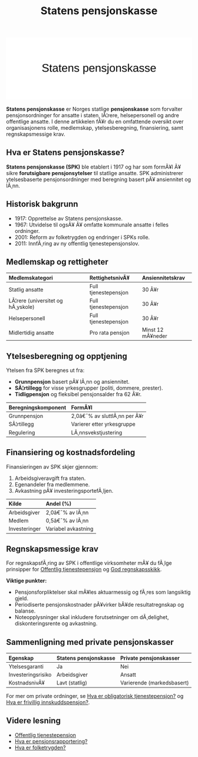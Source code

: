 ﻿---
title: "Statens pensjonskasse"
meta_title: "Statens pensjonskasse"
meta_description: '![Statens pensjonskasse](statens-pensjonskasse-image.svg)'
slug: statens-pensjonskasse
type: blog
layout: pages/single
---

![Statens pensjonskasse](statens-pensjonskasse-image.svg)

**Statens pensjonskasse** er Norges statlige **pensjonskasse** som forvalter pensjonsordninger for ansatte i staten, lÃ¦rere, helsepersonell og andre offentlige ansatte. I denne artikkelen fÃ¥r du en omfattende oversikt over organisasjonens rolle, medlemskap, ytelsesberegning, finansiering, samt regnskapsmessige krav.

## Hva er Statens pensjonskasse?

**Statens pensjonskasse (SPK)** ble etablert i 1917 og har som formÃ¥l Ã¥ sikre **forutsigbare pensjonsytelser** til statlige ansatte. SPK administrerer ytelsesbaserte pensjonsordninger med beregning basert pÃ¥ ansiennitet og lÃ¸nn.

## Historisk bakgrunn

* 1917: Opprettelse av Statens pensjonskasse.
* 1967: Utvidelse til ogsÃ¥ Ã¥ omfatte kommunale ansatte i felles ordninger.
* 2001: Reform av folketrygden og endringer i SPKs rolle.
* 2011: InnfÃ¸ring av ny offentlig tjenestepensjonslov.

## Medlemskap og rettigheter

| Medlemskategori                     | RettighetsnivÃ¥           | Ansiennitetskrav   |
|:------------------------------------|:-------------------------|:-------------------|
| Statlig ansatte                     | Full tjenestepensjon     | 30 Ã¥r              |
| LÃ¦rere (universitet og hÃ¸yskole)    | Full tjenestepensjon     | 30 Ã¥r              |
| Helsepersonell                      | Full tjenestepensjon     | 30 Ã¥r              |
| Midlertidig ansatte                 | Pro rata pensjon         | Minst 12 mÃ¥neder   |

## Ytelsesberegning og opptjening

Ytelsen fra SPK beregnes ut fra:

* **Grunnpensjon** basert pÃ¥ lÃ¸nn og ansiennitet.
* **SÃ¦rtillegg** for visse yrkesgrupper (politi, dommere, prester).
* **Tidligpensjon** og fleksibel pensjonsalder fra 62 Ã¥r.

| Beregningskomponent       | FormÃ¥l                    |
|:--------------------------|:--------------------------|
| Grunnpensjon              | 2,0â€¯% av sluttlÃ¸nn per Ã¥r  |
| SÃ¦rtillegg                | Varierer etter yrkesgruppe |
| Regulering                | LÃ¸nnsvekstjustering       |

## Finansiering og kostnadsfordeling

Finansieringen av SPK skjer gjennom:

1. Arbeidsgiveravgift fra staten.
2. Egenandeler fra medlemmene.
3. Avkastning pÃ¥ investeringsportefÃ¸ljen.

| Kilde           | Andel (%)              |
|:----------------|:-----------------------|
| Arbeidsgiver    | 2,0â€¯% av lÃ¸nn          |
| Medlem          | 0,5â€¯% av lÃ¸nn          |
| Investeringer   | Variabel avkastning    |

## Regnskapsmessige krav

For regnskapsfÃ¸ring av SPK i offentlige virksomheter mÃ¥ du fÃ¸lge prinsipper for [Offentlig tjenestepensjon](/blogs/regnskap/offentlig-tjenestepensjon "Offentlig tjenestepensjon: Guide til Offentlige Pensjonsordninger og RegnskapsfÃ¸ring") og [God regnskapsskikk](/blogs/regnskap/god-regnskapsskikk "God regnskapsskikk: Prinsipper og Retningslinjer").

**Viktige punkter:**

* Pensjonsforpliktelser skal mÃ¥les aktuarmessig og fÃ¸res som langsiktig gjeld.
* Periodiserte pensjonskostnader pÃ¥virker bÃ¥de resultatregnskap og balanse.
* Noteopplysninger skal inkludere forutsetninger om dÃ¸delighet, diskonteringsrente og avkastning.

## Sammenligning med private pensjonskasser

| Egenskap                  | Statens pensjonskasse      | Private pensjonskasser     |
|:--------------------------|:---------------------------|:---------------------------|
| Ytelsesgaranti            | Ja                          | Nei                        |
| Investeringsrisiko        | Arbeidsgiver                | Ansatt                     |
| KostnadsnivÃ¥              | Lavt (statlig)              | Varierende (markedsbasert) |

For mer om private ordninger, se [Hva er obligatorisk tjenestepensjon?](/blogs/regnskap/obligatorisk-tjenestepensjon "Obligatorisk tjenestepensjon") og [Hva er frivillig innskuddspensjon?](/blogs/regnskap/frivillig-innskuddspensjon "Frivillig innskuddspensjon").

## Videre lesning

* [Offentlig tjenestepensjon](/blogs/regnskap/offentlig-tjenestepensjon "Offentlig tjenestepensjon: Guide til Offentlige Pensjonsordninger og RegnskapsfÃ¸ring")
* [Hva er pensjonsrapportering?](/blogs/regnskap/hva-er-pensjonsrapportering "Hva er pensjonsrapportering? Komplett guide")
* [Hva er folketrygden?](/blogs/regnskap/hva-er-folketrygden "Hva er Folketrygden? Komplett Guide til Norges Offentlige Pensjonssystem")


